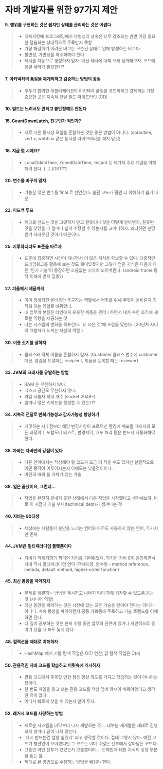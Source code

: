 

# 자바 개발자를 위한 97가지 제안

#### 5. 행위를 구현하는 것은 쉽지만 상태를 관리하는 것은 어렵다
> - 객체지향에 프로그래밍에서 다형성과 상속은 너무 강조되는 반면 가장 중요한 캡슐화는 상대적으로 주목받지 못함
> - 가장 해결하기 어려운 버그는 모순된 상태로 인해 발생하는 버그다.
> - 불변성, 가변성을 최소화해야 한다. 
> - 세터를 자동으로 생성하지 말자. 대신 세터에 대해 오래 생까해보자. 코드에 정말 세터가 필요한가?

#### 7. 아키텍처의 품질을 체계화하고 검증하는 방법의 장점

> - 무두가 합의한 애플리케이션의 아키텍처 품질을 코드화하고 강제하는 가장 중요한 곳은 지속적 전달 빌드 파이프라인 (CD)

#### 10. 빌드는 느려서도 안되고 불안정해도 안된다

#### 15. CountDownLatch, 친구인가 적인가?
> - 서로 다른 동시성 모델을 혼합하는 것은 좋은 방법이 아니다.
(coroutine, vert.x, webflux 같은 동시성 라이브러리를 섞지 말것)

#### 18. 지금 몇 시예요?
>- LocalDdateTime, ZonedDateTime, Instant 등 세가지 주요 개념을 이해해야 한다.
(...)
(DST??)

#### 20. 변수를 바꾸지 말자
>- 가능한 많은 변수를 final 로 선언한다. 불편 코드가 훨씬 더 이해하기 쉽기 때문

#### 23. 피드백 루프
> - 제대로 만드는 것을 고민하지 말고 잘못되니 것을 어떻게 알아낼지, 잘못된 것을 찾았을 때 얼마나 쉽게 수정할 수 있는지를 고미니하자. 왜냐하면 분명 뭔가 자라못된 것이기 때문이다.

#### 25. 지루하더라도 표준을 따르자
>- 표준에 집중하면 시간이 지나면서 더 많은 지식을 확보할 수 있다. 대중적인 프레임워크를 활용해 보는 것도 재미있겠지만 그렇게 얻은 지식은 다음에 다른 '인기 기술'이 등장하면 소용없는 지식이 되어버린다. 
> (android frame 동작 이해에 먼저 집중?)

#### 27. 퍼즐에서 제품까지
> - 이미 정해지진 올바름만 추구하는 역할에서 변화를 위해 무엇이 올바른지 최적화 하는 역할로 바뀌었다.
> - 내 업무의 본질은 타인에게 유용한 제품을 관리ㅣ하면서 내가 속한 조직에 새로운 역량을 제공하는 것
>  - 나는 시스템의 변화를 목표한다. '더 나은 것'에 초점을 맞춘다.
(20년차 시니어 개발자가 느끼는 자신의 역할 )


#### 30. 이름 짓기를 잘하자
>- 클래스와 객체 이름을 혼합하지 말자. 
> (Customer 클래스 변수에 customer 대신, 알림을 보낼때는 recipient, 제품을 등록할 때는 reviewer)

#### 33. JVM의 크래시를 유발하는 방법
> - RAM 은 무한하지 않다.
> - 디스크 공간도 무한하지 않다.
> - 파일 서술자 최대 개수 (socket 2048~)
> - 얼마나 많은 스레드를 생성할 수 있는가?

#### 34. 지속적 전달로 반복가능성과 감사가능성 향상하기
> - 커밋하는 시ㅣ점부터 해당 변경사항이 프로덕션 환경에 배포될 때까지의 모든 과정이ㅣ 포함도니 테스트, 변경제어, 배포 처리 등은 반드시 자동화해야 한다.

#### 35. 자바는 자바만의 강점이 있다
>- 다른 언어에서는 작성해야 할 코드가 조금 더 적을 수도 있지만 실질적으로 어떤 동작이 이루어지는지 이해도는 낮을것이이다.
> - 여전히 배워 둘 가치가 있는 기술

#### 38. 일은 끝났어요, 그런데...
>- 작업을 완전히 끝내지 못한 상태에서 다른 작업을 시작했다고 생각해보자. 바로 이 시점에 기술 부채(technical debt)가 생겨나는 것

#### 40. 자바는 90대생
> - 세상에는 사람들이 불만을 느끼는 언어와 아무도 사용하지 않는 언어, 두가지만 존재

#### 44. JVM은 멀티패러다임 플랫폼이다
> - 자바가 객체지향의 챔피언 자리를 거머줘었다. 하지만 자바 8이 등장하면서 자바 역시 멀티패러다임 언어
> (객체지향, 함수형 - method reference, lambda, default method, higher-order function)

#### 45. 최신 동향을 파악하자
> - 문제를 해결하는 방법을 제시하고 나머지 팀이 함께 성장할 수 있도록 돕는 것 (시니어 역할)
> - 최신 동향을 파악하는 것은 시장에 있는 모든 기술을 알아야 한다는 의미가 아니다. 계속 동향을 파악하면서 공통 키워등에 주목하고 기술 트랜드를 이해하면 된다. 
> - 더 깊이 공부하는 것은 현재 수행 중인 업무와 관련이 있거나 개인적으로 흥미가 있을 때 해도 늦지 않다.

#### 48. 컬렉션을 제대로 이해하자
> - HashMap 에서 키를 탐색 작업은 O(1) 연산, 값 탐색 작업은 O(n)

#### 50. 관용적인 자바 코드를 학습하고 머릿속에 캐시하자
> - 관용 코드에서 주목할 만한 점은 항상 의도를 가지고 학습하는 것이 아니라는 점이다.
> - 한 번도 파일을 읽고 쓰는 관용 코드를 책상 앞에 앉ㅇ아 배워야겠다고 생각한 적이 없다.
> - 어디서 빠르게 찾을 수 있는지 알아 두자.

#### 52. 레거시 코드를 사랑하는 방법
>- 새로운 시스템을 바닥부터 다시 개발하는 것 ... 대부분 재개발은 재대로 진행되지 않거나 끝이 나지 않는다.
>- '다시 만드는건 엄청 쉽겠네' 라고 생각할 것이다. 절대 그렇지 않다. 예전 코드가 형편없이 보이겠디만 그 코드는 이미 수많은 전부에서 살아남은 코드다. 
>- 그동안 어떤 전투가 있있는지 모를뿐더러 ... 도메인에 대한 지식의 상당 부분을 잃는 셈
>- 제대로 된 방법으로 수정하는 방법을 배워야 한다.





<!--stackedit_data:
eyJoaXN0b3J5IjpbLTE5ODQ5NDcxMTEsODAxOTA2NjQwLC0xOD
M5Mzg1MjIsMTI3NjAzNzc2OV19
-->